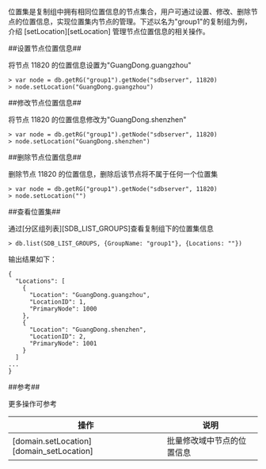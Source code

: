 [^_^]:
    位置集操作

位置集是复制组中拥有相同位置信息的节点集合，用户可通过设置、修改、删除节点的位置信息，实现位置集内节点的管理。下述以名为"group1"的复制组为例，介绍 [setLocation][setLocation] 管理节点位置信息的相关操作。

##设置节点位置信息##

将节点 11820 的位置信息设置为"GuangDong.guangzhou"

```lang-javascript
> var node = db.getRG("group1").getNode("sdbserver", 11820)
> node.setLocation("GuangDong.guangzhou")
```

##修改节点位置信息##

将节点 11820 的位置信息修改为"GuangDong.shenzhen"

```lang-javascript
> var node = db.getRG("group1").getNode("sdbserver", 11820)
> node.setLocation("GuangDong.shenzhen")
```

##删除节点位置信息##

删除节点 11820 的位置信息，删除后该节点将不属于任何一个位置集

```lang-javascript
> var node = db.getRG("group1").getNode("sdbserver", 11820)
> node.setLocation("")
```

##查看位置集##

通过[分区组列表][SDB_LIST_GROUPS]查看复制组下的位置集信息

```lang-javascript
> db.list(SDB_LIST_GROUPS, {GroupName: "group1"}, {Locations: ""})
```

输出结果如下：

```lang-json
{
  "Locations": [
    {
      "Location": "GuangDong.guangzhou",
      "LocationID": 1,
      "PrimaryNode": 1000
    },
    {
      "Location": "GuangDong.shenzhen",
      "LocationID": 2,
      "PrimaryNode": 1001
    }
  ]
...
}
```

##参考##

更多操作可参考

| 操作 | 说明 |
| ---- | ---- |
| [domain.setLocation][domain_setLocation] | 批量修改域中节点的位置信息 |

[^_^]:
     本文使用的所有引用及链接
[setLocation]:manual/Manual/Sequoiadb_Command/SdbNode/setLocation.md
[SDB_LIST_GROUPS]:manual/Manual/List/SDB_LIST_GROUPS.md
[domain_setLocation]:manual/Manual/Sequoiadb_Command/SdbDomain/setLocation.md